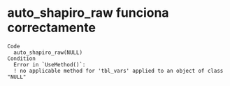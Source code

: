 # auto_shapiro_raw funciona correctamente

    Code
      auto_shapiro_raw(NULL)
    Condition
      Error in `UseMethod()`:
      ! no applicable method for 'tbl_vars' applied to an object of class "NULL"

